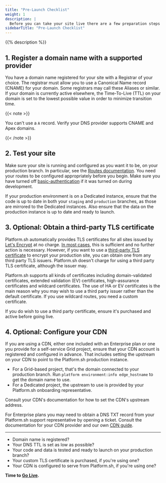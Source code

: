 ```yaml
---
title: "Pre-Launch Checklist"
weight: 1
description: |
  Before you can take your site live there are a few preparation steps to take.
sidebarTitle: "Pre-Launch Checklist"
---
```


{{% description %}}

## 1. Register a domain name with a supported provider

You have a domain name registered for your site with a Registrar of your choice.
The registrar must allow you to use a Canonical Name record (CNAME) for your domain.
Some registrars may call these Aliases or similar.
If your domain is currently active elsewhere,
the Time-To-Live (TTL) on your domain is set to the lowest possible value in order to minimize transition time.

{{< note >}}

You can't use a `A` record.
Verify your DNS provider supports CNAME and Apex domains.

{{< /note >}}

## 2. Test your site

Make sure your site is running and configured as you want it to be, on your production branch.
In particular, see the [Routes documentation](../define-routes/_index.md).
You need your routes to be configured appropriately before you begin.
Make sure you have turned off [basic-authentication](/administration/web/configure-environment.md) if it was turned on during development.

If your production environment is on a Dedicated instance,
ensure that the code is up to date in both your `staging` and `production` branches,
as those are mirrored to the Dedicated instances.
Also ensure that the data on the production instance is up to date and ready to launch.

## 3. Optional: Obtain a third-party TLS certificate

Platform.sh automatically provides TLS certificates for all sites issued by [Let's Encrypt](https://letsencrypt.org/) at no charge.
[In most cases](../define-routes/https.md#limits), this is sufficient and no further action is necessary.
However, if you want to use a [third-party TLS certificate](./steps/tls.md) to encrypt your production site,
you can obtain one from any third party TLS issuers.
Platform.sh doesn't charge for using a third party TLS certificate, although the issuer may.

Platform.sh supports all kinds of certificates including domain-validated certificates,
extended validation (EV) certificates, high-assurance certificates and wildcard certificates.
The use of HA or EV certificates is the main reason why you may wish to use a third party issuer rather than the default certificate.
If you use wildcard routes, you need a custom certificate.

If you do wish to use a third party certificate, ensure it's purchased and active before going live.

## 4. Optional: Configure your CDN

If you are using a CDN, either one included with an Enterprise plan or one you provide for a self-service Grid project,
ensure that your CDN account is registered and configured in advance.
That includes setting the upstream on your CDN to point to the Platform.sh production instance.

- For a Grid-based project, that's the domain connected to your production branch.
  Run `platform environment:info edge_hostname` to get the domain name to use.
- For a Dedicated project, the upstream to use is provided by your Platform.sh onboarding representative.

Consult your CDN's documentation for how to set the CDN's upstream address.

For Enterprise plans you may need to obtain a DNS TXT record from your Platform.sh support representative by opening a ticket.
Consult the documentation for your CDN provider and our own [CDN guide](/domains/cdn/_index.md).

---

- Domain name is registered?
- Your DNS TTL is set as low as possible?
- Your code and data is tested and ready to launch on your production branch?
- Your custom TLS certificate is purchased, if you're using one?
- Your CDN is configured to serve from Platform.sh, if you're using one?

**Time to [Go Live](/domains/quick-start.md).**